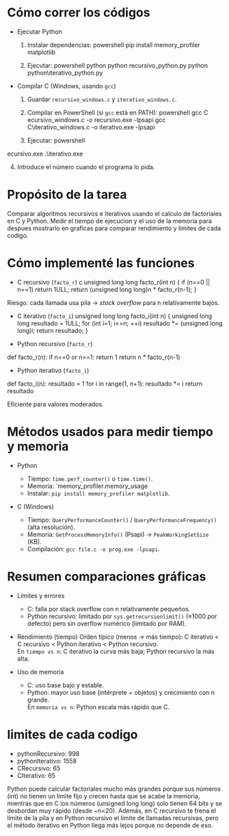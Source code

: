 
# Cómo correr los códigos

- Ejecutar Python
  1. Instalar dependencias:
     powershell
     pip install memory_profiler matplotlib
     
  2. Ejecutar:
     powershell
     python python
    recursivo_python.py
     python python\iterativo_python.py
     
- Compilar C (Windows, usando `gcc`)
  1. Guardar `recursivo_windows.c` y `iterativo_windows.c`.
  2. Compilar en PowerShell (si `gcc` está en PATH):
     powershell
     gcc C
ecursivo_windows.c -o recursivo.exe -lpsapi
     gcc C\iterativo_windows.c -o iterativo.exe -lpsapi
     
  3. Ejecutar:
     powershell
     
ecursivo.exe
     .\iterativo.exe
     
  4. Introduce el número cuando el programa lo pida.

# Propósito de la tarea
Comparar algoritmos recursivos e iterativos usando el calculo de factoriales en C y Python. Medir el tiempo de ejecucion y el uso de la memoria para despues mostrarlo en graficas
para comparar rendimiento y limites de cada codigo.

# Cómo implementé las funciones
- C recursivo (`facto_r`)
c
unsigned long long facto_r(int n) {
    if (n==0 || n==1) return 1ULL;
    return (unsigned long long)n * facto_r(n-1);
}

Riesgo: cada llamada usa pila → *stack overflow* para n relativamente bajos.

- C iterativo (`facto_i`)
unsigned long long facto_i(int n) {
    unsigned long long resultado = 1ULL;
    for (int i=1; i<=n; ++i) resultado *= (unsigned long long)i;
    return resultado;
}

- Python recursivo (`facto_r`)

def facto_r(n):
    if n==0 or n==1: return 1
    return n * facto_r(n-1)

- Python iterativo (`facto_i`)

def facto_i(n):
    resultado = 1
    for i in range(1, n+1): resultado *= i
    return resultado

Eficiente para valores moderados.

# Métodos usados para medir tiempo y memoria

- Python
  - Tiempo: `time.perf_counter()` o `time.time()`.
  - Memoria: `memory_profiler.memory_usage
  - Instalar: `pip install memory_profiler matplotlib`.

- C (Windows)
  - Tiempo: `QueryPerformanceCounter()` / `QueryPerformanceFrequency()` (alta resolución).
  - Memoria: `GetProcessMemoryInfo()` (Psapi) → `PeakWorkingSetSize` (KB).
  - Compilación: `gcc file.c -o prog.exe -lpsapi`.

# Resumen comparaciones gráficas
- Límites y errores
  - C: falla por stack overflow con n relativamente pequeños.
  - Python recursivo: limitado por `sys.getrecursionlimit()` (≈1000 por defecto) pero sin overflow numérico (limitado por RAM).

- Rendimiento (tiempo) 
  Orden típico (menos → más tiempo): C iterativo < C recursivo < Python iterativo < Python recursivo.  
  En `tiempo vs n`: C iterativo la curva más baja; Python recursivo la más alta.

- Uso de memoria 
  - C: uso base bajo y estable.  
  - Python: mayor uso base (intérprete + objetos) y crecimiento con n grande.  
  En `memoria vs n`: Python escala más rápido que C.

# limites de cada codigo
- pythonRecursivo: 998
- pythonIterativo: 1558
- CRecursivo: 65
- CIterativo: 65

Python puede calcular factoriales mucho más grandes porque sus números (int) no tienen un límite fijo y crecen hasta que se acabe la memoria, mientras que en C los números (unsigned long long) solo tienen 64 bits y se desbordan muy rápido (desde ~n=20). Además, en C recursivo te frena el límite de la pila y en Python recursivo el límite de llamadas recursivas, pero el método iterativo en Python llega más lejos porque no depende de eso.
